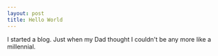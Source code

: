 ```yaml
---
layout: post
title: Hello World
---
```


I started a blog. Just when my Dad thought I couldn't be any more like a millennial. 




